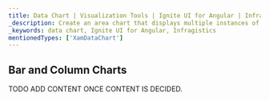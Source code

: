 ```yaml
---
title: Data Chart | Visualization Tools | Ignite UI for Angular | Infragistics | Bar and Column Chart
_description: Create an area chart that displays multiple instances of visual elements in the same plot area in order to create composite chart views.
_keywords: data chart, Ignite UI for Angular, Infragistics
mentionedTypes: ['XamDataChart']
---
```


## Bar and Column Charts

TODO ADD CONTENT ONCE CONTENT IS DECIDED.
